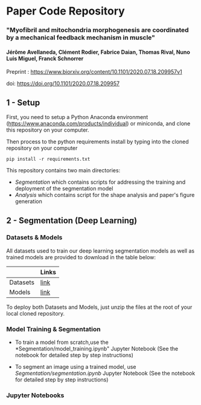 # Paper Code Repository

### __"Myofibril and mitochondria morphogenesis are coordinated by a mechanical feedback mechanism in muscle"__
#### Jérôme Avellaneda, Clément Rodier, Fabrice Daian, Thomas Rival, Nuno Luis Miguel, Franck Schnorrer

Preprint : https://www.biorxiv.org/content/10.1101/2020.07.18.209957v1

doi: https://doi.org/10.1101/2020.07.18.209957

## 1 - Setup

First, you need to setup a Python Anaconda environment (https://www.anaconda.com/products/individual) or miniconda, and clone this repository on your computer.

Then process to the python requirements install by typing into the cloned repository on your computer
```
pip install -r requirements.txt
```

This repository contains two main directories:
- *Segmentation* which contains scripts for addressing the training and deployment of the segmentation model
- *Analysis* which contains script for the shape analysis and paper's figure generation


## 2 - Segmentation (Deep Learning)

### Datasets & Models

All datasets used to train our deep learning segmentation models as well as trained models are provided to download in the table below:

|                |   Links  |
|----------------|----------|
| Datasets       | [link]() |
| Models         | [link]() |

To deploy both Datasets and Models, just unzip the files at the root of your local cloned repository.

### Model Training & Segmentation

- To train a model from scratch,use the *Segmentation/model_training.ipynb" Jupyter Notebook (See the notebook for detailed step by step instructions)

- To segment an image using a trained model, use *Segmentation/segmentation.ipynb* Jupyter Notebook (See the notebook for detailed step by step instructions)







### Jupyter Notebooks


